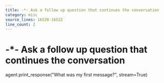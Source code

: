 ```yaml
---
title: -*- Ask a follow up question that continues the conversation
category: misc
source_lines: 16520-16522
line_count: 2
---
```


# -*- Ask a follow up question that continues the conversation
agent.print_response("What was my first message?", stream=True)
